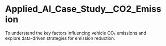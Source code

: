 # Applied_AI_Case_Study__CO2_Emission
To understand the key factors influencing vehicle CO₂ emissions and explore data-driven strategies for emission reduction.
